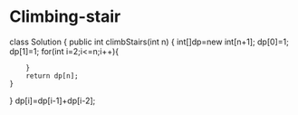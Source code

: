 # Climbing-stair
class Solution {
    public int climbStairs(int n) {
        int[]dp=new int[n+1];
        dp[0]=1;
        dp[1]=1;
        for(int i=2;i<=n;i++){
   
        }
        return dp[n];
    }
}         dp[i]=dp[i-1]+dp[i-2];
